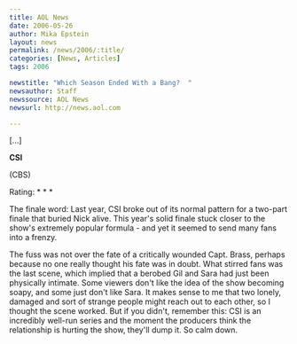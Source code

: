 ```yaml
---
title: AOL News
date: 2006-05-26
author: Mika Epstein
layout: news
permalink: /news/2006/:title/
categories: [News, Articles]
tags: 2006

newstitle: "Which Season Ended With a Bang?  "
newsauthor: Staff  
newssource: AOL News  
newsurl: http://news.aol.com  

---
```


[...]

**CSI**  
  
(CBS)  
  
Rating: \* \* *

The finale word: Last year, CSI broke out of its normal pattern for a two-part finale that buried Nick alive. This year's solid finale stuck closer to the show's extremely popular formula - and yet it seemed to send many fans into a frenzy.

The fuss was not over the fate of a critically wounded Capt. Brass, perhaps because no one really thought his fate was in doubt. What stirred fans was the last scene, which implied that a berobed Gil and Sara had just been physically intimate. Some viewers don't like the idea of the show becoming soapy, and some just don't like Sara.
It makes sense to me that two lonely, damaged and sort of strange people might reach out to each other, so I thought the scene worked. But if you didn't, remember this: CSI is an incredibly well-run series and the moment the producers think the relationship is hurting the show, they'll dump it. So calm down.
